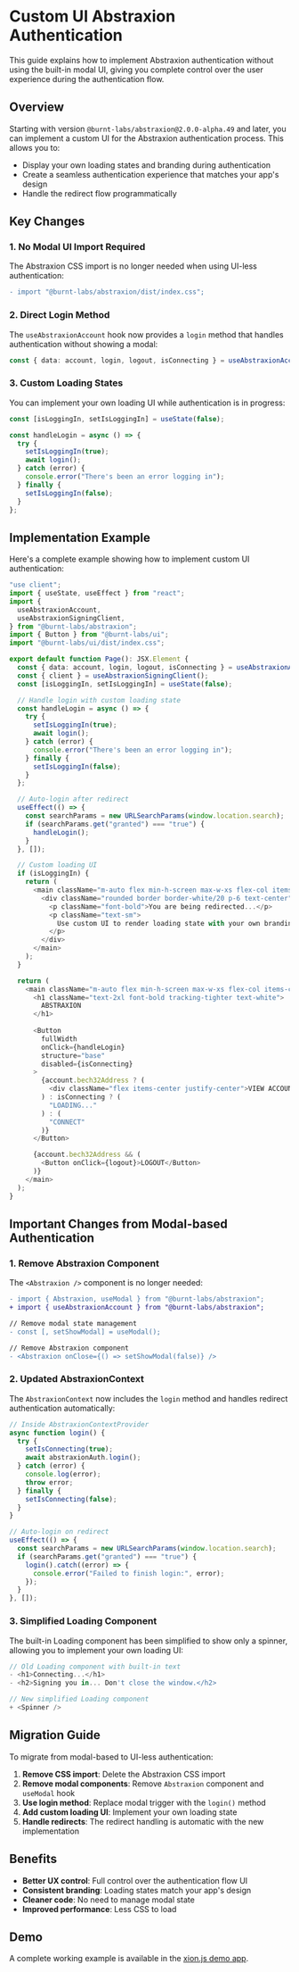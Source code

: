 # Custom UI Abstraxion Authentication

This guide explains how to implement Abstraxion authentication without using the built-in modal UI, giving you complete control over the user experience during the authentication flow.

## Overview

Starting with version `@burnt-labs/abstraxion@2.0.0-alpha.49` and later, you can implement a custom UI for the Abstraxion authentication process. This allows you to:

- Display your own loading states and branding during authentication
- Create a seamless authentication experience that matches your app's design
- Handle the redirect flow programmatically

## Key Changes

### 1. No Modal UI Import Required

The Abstraxion CSS import is no longer needed when using UI-less authentication:

```diff
- import "@burnt-labs/abstraxion/dist/index.css";
```

### 2. Direct Login Method

The `useAbstraxionAccount` hook now provides a `login` method that handles authentication without showing a modal:

```typescript
const { data: account, login, logout, isConnecting } = useAbstraxionAccount();
```

### 3. Custom Loading States

You can implement your own loading UI while authentication is in progress:

```typescript
const [isLoggingIn, setIsLoggingIn] = useState(false);

const handleLogin = async () => {
  try {
    setIsLoggingIn(true);
    await login();
  } catch (error) {
    console.error("There's been an error logging in");
  } finally {
    setIsLoggingIn(false);
  }
};
```

## Implementation Example

Here's a complete example showing how to implement custom UI authentication:

```typescript
"use client";
import { useState, useEffect } from "react";
import {
  useAbstraxionAccount,
  useAbstraxionSigningClient,
} from "@burnt-labs/abstraxion";
import { Button } from "@burnt-labs/ui";
import "@burnt-labs/ui/dist/index.css";

export default function Page(): JSX.Element {
  const { data: account, login, logout, isConnecting } = useAbstraxionAccount();
  const { client } = useAbstraxionSigningClient();
  const [isLoggingIn, setIsLoggingIn] = useState(false);

  // Handle login with custom loading state
  const handleLogin = async () => {
    try {
      setIsLoggingIn(true);
      await login();
    } catch (error) {
      console.error("There's been an error logging in");
    } finally {
      setIsLoggingIn(false);
    }
  };

  // Auto-login after redirect
  useEffect(() => {
    const searchParams = new URLSearchParams(window.location.search);
    if (searchParams.get("granted") === "true") {
      handleLogin();
    }
  }, []);

  // Custom loading UI
  if (isLoggingIn) {
    return (
      <main className="m-auto flex min-h-screen max-w-xs flex-col items-center justify-center gap-4 p-4">
        <div className="rounded border border-white/20 p-6 text-center">
          <p className="font-bold">You are being redirected...</p>
          <p className="text-sm">
            Use custom UI to render loading state with your own branding
          </p>
        </div>
      </main>
    );
  }

  return (
    <main className="m-auto flex min-h-screen max-w-xs flex-col items-center justify-center gap-4 p-4">
      <h1 className="text-2xl font-bold tracking-tighter text-white">
        ABSTRAXION
      </h1>
      
      <Button
        fullWidth
        onClick={handleLogin}
        structure="base"
        disabled={isConnecting}
      >
        {account.bech32Address ? (
          <div className="flex items-center justify-center">VIEW ACCOUNT</div>
        ) : isConnecting ? (
          "LOADING..."
        ) : (
          "CONNECT"
        )}
      </Button>

      {account.bech32Address && (
        <Button onClick={logout}>LOGOUT</Button>
      )}
    </main>
  );
}
```

## Important Changes from Modal-based Authentication

### 1. Remove Abstraxion Component

The `<Abstraxion />` component is no longer needed:

```diff
- import { Abstraxion, useModal } from "@burnt-labs/abstraxion";
+ import { useAbstraxionAccount } from "@burnt-labs/abstraxion";

// Remove modal state management
- const [, setShowModal] = useModal();

// Remove Abstraxion component
- <Abstraxion onClose={() => setShowModal(false)} />
```

### 2. Updated AbstraxionContext

The `AbstraxionContext` now includes the `login` method and handles redirect authentication automatically:

```typescript
// Inside AbstraxionContextProvider
async function login() {
  try {
    setIsConnecting(true);
    await abstraxionAuth.login();
  } catch (error) {
    console.log(error);
    throw error;
  } finally {
    setIsConnecting(false);
  }
}

// Auto-login on redirect
useEffect(() => {
  const searchParams = new URLSearchParams(window.location.search);
  if (searchParams.get("granted") === "true") {
    login().catch((error) => {
      console.error("Failed to finish login:", error);
    });
  }
}, []);
```

### 3. Simplified Loading Component

The built-in Loading component has been simplified to show only a spinner, allowing you to implement your own loading UI:

```typescript
// Old Loading component with built-in text
- <h1>Connecting...</h1>
- <h2>Signing you in... Don't close the window.</h2>

// New simplified Loading component
+ <Spinner />
```

## Migration Guide

To migrate from modal-based to UI-less authentication:

1. **Remove CSS import**: Delete the Abstraxion CSS import
2. **Remove modal components**: Remove `Abstraxion` component and `useModal` hook
3. **Use login method**: Replace modal trigger with the `login()` method
4. **Add custom loading UI**: Implement your own loading state
5. **Handle redirects**: The redirect handling is automatic with the new implementation

## Benefits

- **Better UX control**: Full control over the authentication flow UI
- **Consistent branding**: Loading states match your app's design
- **Cleaner code**: No need to manage modal state
- **Improved performance**: Less CSS to load

## Demo

A complete working example is available in the [xion.js demo app](https://github.com/burnt-labs/xion.js/tree/main/apps/demo-app).